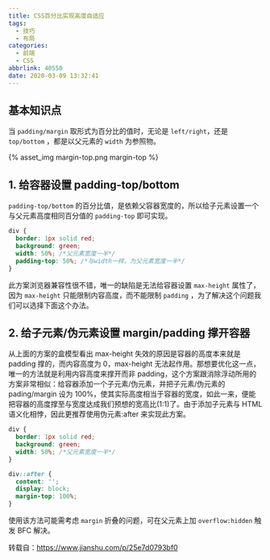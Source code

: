 ```yaml
---
title: CSS百分比实现高度自适应
tags:
  - 技巧
  - 布局
categories:
  - 前端
  - CSS
abbrlink: 40550
date: 2020-03-09 13:32:41
---
```


## 基本知识点

当 `padding/margin` 取形式为百分比的值时，无论是 `left/right`，还是 `top/bottom` ，都是以父元素的 `width` 为参照物。

{% asset_img margin-top.png margin-top %}

<!-- more -->

## 1. 给容器设置 padding-top/bottom

`padding-top/bottom` 的百分比值，是依赖父容器宽度的，所以给子元素设置一个与父元素高度相同百分值的 `padding-top` 即可实现。

```css
div {
  border: 1px solid red;
  background: green;
  width: 50%; /*父元素宽度一半*/
  padding-top: 50%; /*与width一样，为父元素宽度一半*/
}
```

此方案浏览器兼容性很不错，唯一的缺陷是无法给容器设置 `max-height` 属性了，因为 `max-height` 只能限制内容高度，而不能限制 `padding` ，为了解决这个问题我们可以选择下面这个办法。

## 2. 给子元素/伪元素设置 margin/padding 撑开容器

从上面的方案的盒模型看出 max-height 失效的原因是容器的高度本来就是 padding 撑的，而内容高度为 0，max-height 无法起作用。那想要优化这一点，唯一的方法就是利用内容高度来撑开而非 padding，这个方案跟消除浮动所用的方案非常相似：给容器添加一个子元素/伪元素，并把子元素/伪元素的 pading/margin 设为 100%，使其实际高度相当于容器的宽度，如此一来，便能把容器的高度撑至与宽度达成我们预想的宽高比(1:1)了。由于添加子元素与 HTML 语义化相悖，因此更推荐使用伪元素:after 来实现此方案。

```css
div {
  border: 1px solid red;
  background: green;
  width: 50%; /*父元素宽度一半*/
}

div::after {
  content: '';
  display: block;
  margin-top: 100%;
}
```

使用该方法可能需考虑 `margin` 折叠的问题，可在父元素上加 `overflow:hidden` 触发 BFC 解决。

转载自：https://www.jianshu.com/p/25e7d0793bf0
